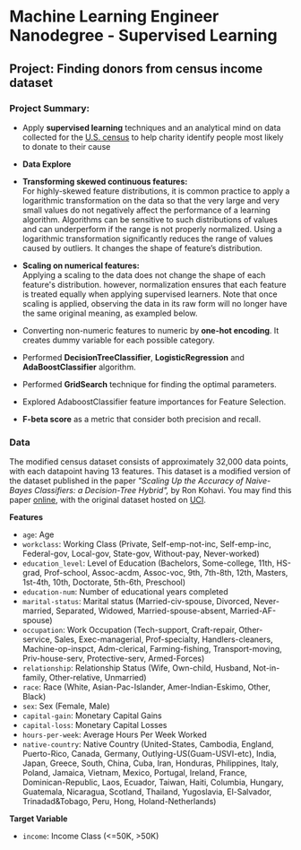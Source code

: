 # Machine Learning Engineer Nanodegree - Supervised Learning
## Project: Finding donors from census income dataset 

### Project Summary:

- Apply **supervised learning** techniques and an analytical mind on data collected for the [U.S. census](https://archive.ics.uci.edu/ml/datasets/Census+Income) to help charity identify people most likely to donate to their cause

- **Data Explore**

- **Transforming skewed continuous features:** <br/>
For highly-skewed feature distributions, it is common practice to apply a logarithmic transformation on the data so that the very large and very small values do not negatively affect the performance of a learning algorithm. Algorithms can be sensitive to such distributions of values and can underperform if the range is not properly normalized. Using a logarithmic transformation significantly reduces the range of values caused by outliers. It changes the shape of feature’s distribution. 

- **Scaling on numerical features:** <br/>
Applying a scaling to the data does not change the shape of each feature's distribution. however, normalization ensures that each feature is treated equally when applying supervised learners. Note that once scaling is applied, observing the data in its raw form will no longer have the same original meaning, as exampled below.

- Converting non-numeric features to numeric by **one-hot encoding**. It creates dummy variable for each possible category. 

- Performed **DecisionTreeClassifier**, **LogisticRegression** and **AdaBoostClassifier** algorithm.

- Performed **GridSearch** technique for finding the optimal parameters.

- Explored AdaboostClassifier feature importances for Feature Selection.

- **F-beta score** as a metric that consider both precision and recall.


### Data

The modified census dataset consists of approximately 32,000 data points, with each datapoint having 13 features. This dataset is a modified version of the dataset published in the paper *"Scaling Up the Accuracy of Naive-Bayes Classifiers: a Decision-Tree Hybrid",* by Ron Kohavi. You may find this paper [online](https://www.aaai.org/Papers/KDD/1996/KDD96-033.pdf), with the original dataset hosted on [UCI](https://archive.ics.uci.edu/ml/datasets/Census+Income).

**Features**
- `age`: Age
- `workclass`: Working Class (Private, Self-emp-not-inc, Self-emp-inc, Federal-gov, Local-gov, State-gov, Without-pay, Never-worked)
- `education_level`: Level of Education (Bachelors, Some-college, 11th, HS-grad, Prof-school, Assoc-acdm, Assoc-voc, 9th, 7th-8th, 12th, Masters, 1st-4th, 10th, Doctorate, 5th-6th, Preschool)
- `education-num`: Number of educational years completed
- `marital-status`: Marital status (Married-civ-spouse, Divorced, Never-married, Separated, Widowed, Married-spouse-absent, Married-AF-spouse)
- `occupation`: Work Occupation (Tech-support, Craft-repair, Other-service, Sales, Exec-managerial, Prof-specialty, Handlers-cleaners, Machine-op-inspct, Adm-clerical, Farming-fishing, Transport-moving, Priv-house-serv, Protective-serv, Armed-Forces)
- `relationship`: Relationship Status (Wife, Own-child, Husband, Not-in-family, Other-relative, Unmarried)
- `race`: Race (White, Asian-Pac-Islander, Amer-Indian-Eskimo, Other, Black)
- `sex`: Sex (Female, Male)
- `capital-gain`: Monetary Capital Gains
- `capital-loss`: Monetary Capital Losses
- `hours-per-week`: Average Hours Per Week Worked
- `native-country`: Native Country (United-States, Cambodia, England, Puerto-Rico, Canada, Germany, Outlying-US(Guam-USVI-etc), India, Japan, Greece, South, China, Cuba, Iran, Honduras, Philippines, Italy, Poland, Jamaica, Vietnam, Mexico, Portugal, Ireland, France, Dominican-Republic, Laos, Ecuador, Taiwan, Haiti, Columbia, Hungary, Guatemala, Nicaragua, Scotland, Thailand, Yugoslavia, El-Salvador, Trinadad&Tobago, Peru, Hong, Holand-Netherlands)

**Target Variable**
- `income`: Income Class (<=50K, >50K)
